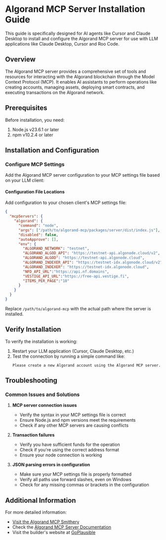 # Algorand MCP Server Installation Guide

This guide is specifically designed for AI agents like Cursor and Claude Desktop to install and configure the Algorand MCP server for use with LLM applications like Claude Desktop, Cursor and Roo Code.

## Overview

The Algorand MCP server provides a comprehensive set of tools and resources for interacting with the Algorand blockchain through the Model Context Protocol (MCP). It enables AI assistants to perform operations like creating accounts, managing assets, deploying smart contracts, and executing transactions on the Algorand network.

## Prerequisites

Before installation, you need:

1. Node.js v23.6.1 or later
2. npm v10.2.4 or later

## Installation and Configuration

### Configure MCP Settings

Add the Algorand MCP server configuration to your MCP settings file based on your LLM client:

#### Configuration File Locations

Add configuration to your chosen client's MCP settings file:

```json
{
  "mcpServers": {
    "algorand": {
      "command": "node",
      "args": ["/path/to/algorand-mcp/packages/server/dist/index.js"],
      "disabled": false,
      "autoApprove": [],
      "env": {
        "ALGORAND_NETWORK": "testnet",
        "ALGORAND_ALGOD_API": "https://testnet-api.algonode.cloud/v2",
        "ALGORAND_ALGOD": "https://testnet-api.algonode.cloud",
        "ALGORAND_INDEXER_API": "https://testnet-idx.algonode.cloud/v2",
        "ALGORAND_INDEXER": "https://testnet-idx.algonode.cloud",
        "NFD_API_URL":"https://api.nf.domains",
        "VESTIGE_API_URL":"https://free-api.vestige.fi",
        "ITEMS_PER_PAGE":"10"
      }
    }
  }
}
```

Replace `/path/to/algorand-mcp` with the actual path where the server is installed.

## Verify Installation

To verify the installation is working:

1. Restart your LLM application (Cursor, Claude Desktop, etc.)
2. Test the connection by running a simple command like:
   ```
   Please create a new Algorand account using the Algorand MCP server.
   ```

## Troubleshooting

### Common Issues and Solutions

1. **MCP server connection issues**
   - Verify the syntax in your MCP settings file is correct
   - Ensure Node.js and npm versions meet the requirements
   - Check if any other MCP servers are causing conflicts

2. **Transaction failures**
   - Verify you have sufficient funds for the operation
   - Check if you're using the correct address format
   - Ensure your node connection is working

3. **JSON parsing errors in configuration**
   - Make sure your MCP settings file is properly formatted
   - Verify all paths use forward slashes, even on Windows
   - Check for any missing commas or brackets in the configuration

## Additional Information

For more detailed information:
- [Visit the Algorand MCP Smithery](https://smithery.ai/server/@GoPlausible/algorand-mcp)
- Check the [Algorand MCP Server Documentation](https://github.com/GoPlausible/algorand-mcp)
- Visit the builder's website at [GoPlausible](https://goplausible.com/)
